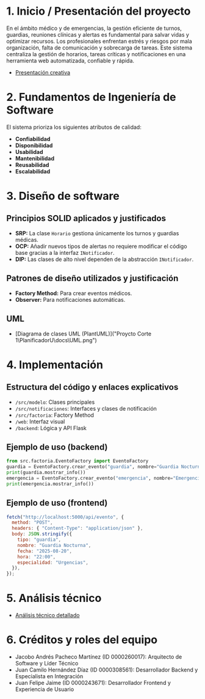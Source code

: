 # 1. Inicio / Presentación del proyecto

En el ámbito médico y de emergencias, la gestión eficiente de turnos, guardias, reuniones clínicas y alertas es fundamental para salvar vidas y optimizar recursos. Los profesionales enfrentan estrés y riesgos por mala organización, falta de comunicación y sobrecarga de tareas. Este sistema centraliza la gestión de horarios, tareas críticas y notificaciones en una herramienta web automatizada, confiable y rápida.

- [Presentación creativa](docs/Presentacion_Creativa.md)

# 2. Fundamentos de Ingeniería de Software

El sistema prioriza los siguientes atributos de calidad:

- **Confiabilidad**
- **Disponibilidad**
- **Usabilidad**
- **Mantenibilidad**
- **Reusabilidad**
- **Escalabilidad**

# 3. Diseño de software

## Principios SOLID aplicados y justificados

- **SRP:** La clase `Horario` gestiona únicamente los turnos y guardias médicas.
- **OCP:** Añadir nuevos tipos de alertas no requiere modificar el código base gracias a la interfaz `INotificador`.
- **DIP:** Las clases de alto nivel dependen de la abstracción `INotificador`.

## Patrones de diseño utilizados y justificación

- **Factory Method:** Para crear eventos médicos.
- **Observer:** Para notificaciones automáticas.

## UML

- [Diagrama de clases UML (PlantUML)]("Proycto Corte 1\PlanificadorU\docs\UML.png") 


# 4. Implementación

## Estructura del código y enlaces explicativos

- `/src/modelo`: Clases principales
- `/src/notificaciones`: Interfaces y clases de notificación
- `/src/factoria`: Factory Method
- `/web`: Interfaz visual
- `/backend`: Lógica y API Flask

## Ejemplo de uso (backend)

```python
from src.factoria.EventoFactory import EventoFactory
guardia = EventoFactory.crear_evento("guardia", nombre="Guardia Nocturna", fecha="2025-08-20", hora="22:00", especialidad="Urgencias")
print(guardia.mostrar_info())
emergencia = EventoFactory.crear_evento("emergencia", nombre="Emergencia Cardiaca", fecha="2025-08-20", hora="03:00", descripcion="Paciente con paro cardíaco")
print(emergencia.mostrar_info())
```

## Ejemplo de uso (frontend)

```js
fetch("http://localhost:5000/api/evento", {
  method: "POST",
  headers: { "Content-Type": "application/json" },
  body: JSON.stringify({
    tipo: "guardia",
    nombre: "Guardia Nocturna",
    fecha: "2025-08-20",
    hora: "22:00",
    especialidad: "Urgencias",
  }),
});
```

# 5. Análisis técnico

- [Análisis técnico detallado](docs/Analisis_Tecnico.md)

# 6. Créditos y roles del equipo

- Jacobo Andrés Pacheco Martínez (ID 0000260017): Arquitecto de Software y Líder Técnico
- Juan Camilo Hernández Díaz (ID 0000308561): Desarrollador Backend y Especialista en Integración
- Juan Felipe Jaime (ID 0000243671): Desarrollador Frontend y Experiencia de Usuario

